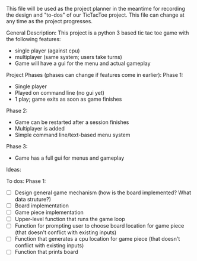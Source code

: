 This file will be used as the project planner in the meantime for recording the design and "to-dos" of our TicTacToe project.
This file can change at any time as the project progresses.

General Description:
This project is a python 3 based tic tac toe game with the following features:
* single player (against cpu)
* multiplayer (same system; users take turns)
* Game will have a gui for the menu and actual gameplay

Project Phases (phases can change if features come in earlier):
Phase 1:
* Single player
* Played on command line (no gui yet)
* 1 play; game exits as soon as game finishes

Phase 2:
* Game can be restarted after a session finishes
* Multiplayer is added
* Simple command line/text-based menu system

Phase 3:
* Game has a full gui for menus and gameplay

Ideas:

To dos:
Phase 1:
- [ ] Design general game mechanism (how is the board implemented? What data struture?)
- [ ] Board implementation
- [ ] Game piece implementation
- [ ] Upper-level function that runs the game loop
- [ ] Function for prompting user to choose board location for game piece (that doesn't conflict with existing inputs)
- [ ] Function that generates a cpu location for game piece (that doesn't conflict with existing inputs)
- [ ] Function that prints board
